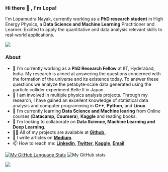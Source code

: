 ### Hi there 👋 , I'm Lopa! 
I'm Lopamudra Nayak, currently working as a **PhD research student** in High Energy Physics, a **Data Science and Machine Learning** Practitioner and Learner. Excited to apply the quantitative and data analysis relevant skills to real-world applications.

![](https://komarev.com/ghpvc/?username=lophy95)

### About 
- 🔭 I’m currently working as a **PhD Research Fellow** at IIT, Hyderabad, India. My research is aimed at answering the questions concerned with the formation of the universe and its existence today. To answer these questions we analyze the petabyte-scale data generated using the particle collider experiment Belle II in Japan.
- 🔭 I am involved in multiple physics analysis projects. Through my research, I have gained an excellent knowledge of statistical data analysis and computer programming in **C++**, **Python**, and **Linux**.
- 🌱 I’m currently learning **Data Science and Machine learing** from Online courses (**Datacamp, Coursera**), **Kaggle** and reading books.
- 👯 I’m looking to collaborate on **Data Science, Machine Learning and Deep Learning**.
- 👨‍💻 All of my projects are available at [**Github** ](https://github.com/lophy95?tab=repositories).
- 📝 I write articles on [**Medium**](https://medium.com/@lophy95).
- 📫 How to reach me: [**Linkedin**](www.linkedin.com/in/lopamudra-nayak-3190731ab), [**Twitter**](https://twitter.com/nayak_lopa95), [**Kaggle**](https://www.kaggle.com/alldnayak), [**Email**](lopamudra.nayakcda@gmail.com)

[![My GitHub Language Stats](https://github-readme-stats.vercel.app/api/top-langs/?username=lophy95&langs_count=5&theme=tokyonight)]()
![My GitHub stats](https://github-readme-stats.vercel.app/api?username=lophy95&show_icons=true&theme=radical)


<a href="https://github.com/lophy95/diabetics_prediction">
  <img align="center" src="https://github-readme-stats.vercel.app/api/pin/?username=lophy95&repo=diabetics_prediction&title_color=ffffff&text_color=c9cacc&icon_color=2bbc8a&bg_color=1d1f21" />
</a>
